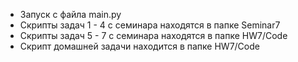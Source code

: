 * Запуск с файла main.py
* Скрипты задач 1 - 4 с семинара находятся в папке Seminar7
* Скрипты задач 5 - 7 с семинара находятся в папке HW7/Code
* Скрипт домашней задачи находится в папке HW7/Code